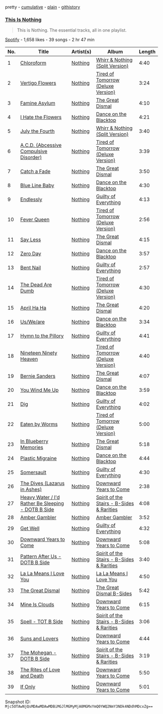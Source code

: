 pretty - [cumulative](/playlists/cumulative/37i9dQZF1DZ06evO3xzS2k.md) - [plain](/playlists/plain/37i9dQZF1DZ06evO3xzS2k) - [githistory](https://github.githistory.xyz/mackorone/spotify-playlist-archive/blob/main/playlists/plain/37i9dQZF1DZ06evO3xzS2k)

### [This Is Nothing](https://open.spotify.com/playlist/37i9dQZF1DZ06evO3xzS2k)

> This is Nothing\. The essential tracks, all in one playlist.

[Spotify](https://open.spotify.com/user/spotify) - 1,658 likes - 39 songs - 2 hr 47 min

| No. | Title | Artist(s) | Album | Length |
|---|---|---|---|---|
| 1 | [Chloroform](https://open.spotify.com/track/0dy0SvYPjImJVQcF83pPQM) | [Nothing](https://open.spotify.com/artist/60mqEPQp1eNjuwt1Z4yL4J) | [Whirr & Nothing \(Split Version\)](https://open.spotify.com/album/2wi2jzTXYzL8ospHR52IVo) | 4:40 |
| 2 | [Vertigo Flowers](https://open.spotify.com/track/3xvVuLA3YYZPd5mx8NOnN6) | [Nothing](https://open.spotify.com/artist/60mqEPQp1eNjuwt1Z4yL4J) | [Tired of Tomorrow \(Deluxe Version\)](https://open.spotify.com/album/2655MXRi7PSJTtYqdGKeuH) | 3:24 |
| 3 | [Famine Asylum](https://open.spotify.com/track/5918U5xYBF6Dx6T36fwxlw) | [Nothing](https://open.spotify.com/artist/60mqEPQp1eNjuwt1Z4yL4J) | [The Great Dismal](https://open.spotify.com/album/0LKwC9p0PLomstKm9Y0nt3) | 4:10 |
| 4 | [I Hate the Flowers](https://open.spotify.com/track/6U1BjvVwE9hDCasACGvguA) | [Nothing](https://open.spotify.com/artist/60mqEPQp1eNjuwt1Z4yL4J) | [Dance on the Blacktop](https://open.spotify.com/album/4LSHNiX2fM8eKv4TyosARZ) | 4:21 |
| 5 | [July the Fourth](https://open.spotify.com/track/0iuZ2P8O28jnsdJvECL3Y9) | [Nothing](https://open.spotify.com/artist/60mqEPQp1eNjuwt1Z4yL4J) | [Whirr & Nothing \(Split Version\)](https://open.spotify.com/album/2wi2jzTXYzL8ospHR52IVo) | 3:40 |
| 6 | [A.C.D\. \(Abcessive Compulsive Disorder\)](https://open.spotify.com/track/72LCw6fk4YZL5cyoG1TOzU) | [Nothing](https://open.spotify.com/artist/60mqEPQp1eNjuwt1Z4yL4J) | [Tired of Tomorrow \(Deluxe Version\)](https://open.spotify.com/album/2655MXRi7PSJTtYqdGKeuH) | 3:39 |
| 7 | [Catch a Fade](https://open.spotify.com/track/1JXi6OWDS68SIsTF6TJ3Ob) | [Nothing](https://open.spotify.com/artist/60mqEPQp1eNjuwt1Z4yL4J) | [The Great Dismal](https://open.spotify.com/album/0LKwC9p0PLomstKm9Y0nt3) | 3:50 |
| 8 | [Blue Line Baby](https://open.spotify.com/track/4syzzi19vlAQOFDtipYyRL) | [Nothing](https://open.spotify.com/artist/60mqEPQp1eNjuwt1Z4yL4J) | [Dance on the Blacktop](https://open.spotify.com/album/4LSHNiX2fM8eKv4TyosARZ) | 4:30 |
| 9 | [Endlessly](https://open.spotify.com/track/7EzKrIF3T2XqUZfhnHw5CE) | [Nothing](https://open.spotify.com/artist/60mqEPQp1eNjuwt1Z4yL4J) | [Guilty of Everything](https://open.spotify.com/album/2bBtD1q0hKNztuOLGcToL6) | 4:13 |
| 10 | [Fever Queen](https://open.spotify.com/track/2hWnuDzcKznJvlCxuRgfaA) | [Nothing](https://open.spotify.com/artist/60mqEPQp1eNjuwt1Z4yL4J) | [Tired of Tomorrow \(Deluxe Version\)](https://open.spotify.com/album/2655MXRi7PSJTtYqdGKeuH) | 2:56 |
| 11 | [Say Less](https://open.spotify.com/track/1TG4piLlwdCJOQWpsnpLWm) | [Nothing](https://open.spotify.com/artist/60mqEPQp1eNjuwt1Z4yL4J) | [The Great Dismal](https://open.spotify.com/album/0LKwC9p0PLomstKm9Y0nt3) | 4:15 |
| 12 | [Zero Day](https://open.spotify.com/track/1dwC0I32wb53mXCECR4ZY7) | [Nothing](https://open.spotify.com/artist/60mqEPQp1eNjuwt1Z4yL4J) | [Dance on the Blacktop](https://open.spotify.com/album/4LSHNiX2fM8eKv4TyosARZ) | 3:57 |
| 13 | [Bent Nail](https://open.spotify.com/track/7l3ccltGPIkcICT4u3Cko6) | [Nothing](https://open.spotify.com/artist/60mqEPQp1eNjuwt1Z4yL4J) | [Guilty of Everything](https://open.spotify.com/album/2bBtD1q0hKNztuOLGcToL6) | 2:57 |
| 14 | [The Dead Are Dumb](https://open.spotify.com/track/0gtvktvlWNbT8BFgx196ov) | [Nothing](https://open.spotify.com/artist/60mqEPQp1eNjuwt1Z4yL4J) | [Tired of Tomorrow \(Deluxe Version\)](https://open.spotify.com/album/2655MXRi7PSJTtYqdGKeuH) | 4:30 |
| 15 | [April Ha Ha](https://open.spotify.com/track/12XcQtzILF9FG7sMXLwcDb) | [Nothing](https://open.spotify.com/artist/60mqEPQp1eNjuwt1Z4yL4J) | [The Great Dismal](https://open.spotify.com/album/0LKwC9p0PLomstKm9Y0nt3) | 4:20 |
| 16 | [Us/We/are](https://open.spotify.com/track/12v6blwysPzpK8DsOSB0z9) | [Nothing](https://open.spotify.com/artist/60mqEPQp1eNjuwt1Z4yL4J) | [Dance on the Blacktop](https://open.spotify.com/album/4LSHNiX2fM8eKv4TyosARZ) | 3:34 |
| 17 | [Hymn to the Pillory](https://open.spotify.com/track/5mR1Clx2pnR6RNSS0U3wq9) | [Nothing](https://open.spotify.com/artist/60mqEPQp1eNjuwt1Z4yL4J) | [Guilty of Everything](https://open.spotify.com/album/2bBtD1q0hKNztuOLGcToL6) | 4:41 |
| 18 | [Nineteen Ninety Heaven](https://open.spotify.com/track/3wsglsWrkeITfIWmYpY0Ge) | [Nothing](https://open.spotify.com/artist/60mqEPQp1eNjuwt1Z4yL4J) | [Tired of Tomorrow \(Deluxe Version\)](https://open.spotify.com/album/2655MXRi7PSJTtYqdGKeuH) | 4:40 |
| 19 | [Bernie Sanders](https://open.spotify.com/track/5SQkUFHUn2Gsj5tfvNKoa0) | [Nothing](https://open.spotify.com/artist/60mqEPQp1eNjuwt1Z4yL4J) | [The Great Dismal](https://open.spotify.com/album/0LKwC9p0PLomstKm9Y0nt3) | 4:07 |
| 20 | [You Wind Me Up](https://open.spotify.com/track/6yUAD5PO15m2Vc4OZBloQw) | [Nothing](https://open.spotify.com/artist/60mqEPQp1eNjuwt1Z4yL4J) | [Dance on the Blacktop](https://open.spotify.com/album/4LSHNiX2fM8eKv4TyosARZ) | 3:59 |
| 21 | [Dig](https://open.spotify.com/track/2jUvEnpLXGQh94Qoymx4P8) | [Nothing](https://open.spotify.com/artist/60mqEPQp1eNjuwt1Z4yL4J) | [Guilty of Everything](https://open.spotify.com/album/2bBtD1q0hKNztuOLGcToL6) | 4:02 |
| 22 | [Eaten by Worms](https://open.spotify.com/track/6cpbYfrmRRATj7MK89ZMox) | [Nothing](https://open.spotify.com/artist/60mqEPQp1eNjuwt1Z4yL4J) | [Tired of Tomorrow \(Deluxe Version\)](https://open.spotify.com/album/2655MXRi7PSJTtYqdGKeuH) | 5:00 |
| 23 | [In Blueberry Memories](https://open.spotify.com/track/3wjWNCX6ADU9NaOSoRZhSQ) | [Nothing](https://open.spotify.com/artist/60mqEPQp1eNjuwt1Z4yL4J) | [The Great Dismal](https://open.spotify.com/album/0LKwC9p0PLomstKm9Y0nt3) | 5:18 |
| 24 | [Plastic Migraine](https://open.spotify.com/track/2K4MJk3z1GgNKIElhcwT44) | [Nothing](https://open.spotify.com/artist/60mqEPQp1eNjuwt1Z4yL4J) | [Dance on the Blacktop](https://open.spotify.com/album/4LSHNiX2fM8eKv4TyosARZ) | 4:44 |
| 25 | [Somersault](https://open.spotify.com/track/1X3RzfQtAcsj3K6QE9l9IO) | [Nothing](https://open.spotify.com/artist/60mqEPQp1eNjuwt1Z4yL4J) | [Guilty of Everything](https://open.spotify.com/album/2bBtD1q0hKNztuOLGcToL6) | 4:30 |
| 26 | [The Dives \(Lazarus in Ashes\)](https://open.spotify.com/track/2sEGs6OadzAdCKJV5GOzvD) | [Nothing](https://open.spotify.com/artist/60mqEPQp1eNjuwt1Z4yL4J) | [Downward Years to Come](https://open.spotify.com/album/5H17RnYesdSEgnCZVBeEcj) | 2:38 |
| 27 | [Heavy Water / I'd Rather Be Sleeping \- DOTB B Side](https://open.spotify.com/track/79KTG4D0tqWjAAU0eFcLYY) | [Nothing](https://open.spotify.com/artist/60mqEPQp1eNjuwt1Z4yL4J) | [Spirit of the Stairs \- B\-Sides & Rarities](https://open.spotify.com/album/1FhTscmvDVVPQhTipBqsxF) | 4:08 |
| 28 | [Amber Gambler](https://open.spotify.com/track/08zfkE9pFeDtpW5sTQGNZN) | [Nothing](https://open.spotify.com/artist/60mqEPQp1eNjuwt1Z4yL4J) | [Amber Gambler](https://open.spotify.com/album/5UvGpxtzmA8xCTW0fCQ3ks) | 3:52 |
| 29 | [Get Well](https://open.spotify.com/track/0wrUMltYXH5OX82ylmEbD7) | [Nothing](https://open.spotify.com/artist/60mqEPQp1eNjuwt1Z4yL4J) | [Guilty of Everything](https://open.spotify.com/album/2bBtD1q0hKNztuOLGcToL6) | 4:32 |
| 30 | [Downward Years to Come](https://open.spotify.com/track/32UJl7FXThutfVf3QtBCwS) | [Nothing](https://open.spotify.com/artist/60mqEPQp1eNjuwt1Z4yL4J) | [Downward Years to Come](https://open.spotify.com/album/5H17RnYesdSEgnCZVBeEcj) | 5:08 |
| 31 | [Pattern After Us \- DOTB B Side](https://open.spotify.com/track/0W2TihuUErag5W2UeWnMQp) | [Nothing](https://open.spotify.com/artist/60mqEPQp1eNjuwt1Z4yL4J) | [Spirit of the Stairs \- B\-Sides & Rarities](https://open.spotify.com/album/1FhTscmvDVVPQhTipBqsxF) | 3:40 |
| 32 | [La La Means I Love You](https://open.spotify.com/track/63W1HzRfGhhpY8PzdScNyh) | [Nothing](https://open.spotify.com/artist/60mqEPQp1eNjuwt1Z4yL4J) | [La La Means I Love You](https://open.spotify.com/album/7kyC678MEAE6ifa8rUaaq9) | 4:50 |
| 33 | [The Great Dismal](https://open.spotify.com/track/6F0PDcBcQuf2zq0EXU9iz6) | [Nothing](https://open.spotify.com/artist/60mqEPQp1eNjuwt1Z4yL4J) | [The Great Dismal B\-Sides](https://open.spotify.com/album/3hiV9e2rbXw9YMb6QI8F8M) | 5:42 |
| 34 | [Mine Is Clouds](https://open.spotify.com/track/4yCLoPgF4fv3GRvwKOflMO) | [Nothing](https://open.spotify.com/artist/60mqEPQp1eNjuwt1Z4yL4J) | [Downward Years to Come](https://open.spotify.com/album/5H17RnYesdSEgnCZVBeEcj) | 6:15 |
| 35 | [Spell \- TOT B Side](https://open.spotify.com/track/1o7HsCCBFqZTcMFwKTw03X) | [Nothing](https://open.spotify.com/artist/60mqEPQp1eNjuwt1Z4yL4J) | [Spirit of the Stairs \- B\-Sides & Rarities](https://open.spotify.com/album/1FhTscmvDVVPQhTipBqsxF) | 3:06 |
| 36 | [Suns and Lovers](https://open.spotify.com/track/3lS6ELc4is0o0MO0rveAAc) | [Nothing](https://open.spotify.com/artist/60mqEPQp1eNjuwt1Z4yL4J) | [Downward Years to Come](https://open.spotify.com/album/5H17RnYesdSEgnCZVBeEcj) | 4:44 |
| 37 | [The Mohegan \- DOTB B Side](https://open.spotify.com/track/7mlXr4SOCtD142pBgpVZzG) | [Nothing](https://open.spotify.com/artist/60mqEPQp1eNjuwt1Z4yL4J) | [Spirit of the Stairs \- B\-Sides & Rarities](https://open.spotify.com/album/1FhTscmvDVVPQhTipBqsxF) | 3:19 |
| 38 | [The Rites of Love and Death](https://open.spotify.com/track/0AXEe3B8qM3ETJMPLHBPOn) | [Nothing](https://open.spotify.com/artist/60mqEPQp1eNjuwt1Z4yL4J) | [Downward Years to Come](https://open.spotify.com/album/5H17RnYesdSEgnCZVBeEcj) | 5:50 |
| 39 | [If Only](https://open.spotify.com/track/6ZFMqpt1Th8COlR0dUSFnb) | [Nothing](https://open.spotify.com/artist/60mqEPQp1eNjuwt1Z4yL4J) | [Downward Years to Come](https://open.spotify.com/album/5H17RnYesdSEgnCZVBeEcj) | 5:01 |

Snapshot ID: `Mjc5OTAwNjQsMDAwMDAwMDBiMGJlMGMyMjA0MGMxYmQ0YWQ2NmY3NDk4NDdhMDcxZg==`
